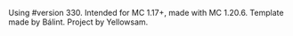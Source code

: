 Using #version 330. Intended for MC 1.17+, made with MC 1.20.6.
Template made by Bálint.
Project by Yellowsam.
